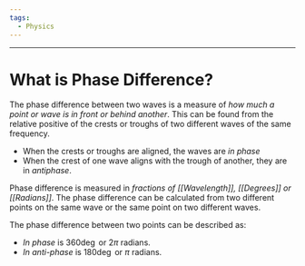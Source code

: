 ```yaml
---
tags:
  - Physics
---
```

---

# What is Phase Difference?

The phase difference between two waves is a measure of *how much a point or wave is in front or behind another*. This can be found from the relative positive of the crests or troughs of two different waves of the same frequency. 
- When the crests or troughs are aligned, the waves are *in phase*
- When the crest of one wave aligns with the trough of another, they are in *antiphase*. 

Phase difference is measured in *fractions of [[Wavelength]], [[Degrees]] or [[Radians]]*. The phase difference can be calculated from two different points on the same wave or the same point on two different waves. 

The phase difference between two points can be described as: 
- *In phase* is $360 \deg$ or $2 \pi$ radians.
- *In anti-phase* is $180 \deg$ or $\pi$ radians.

